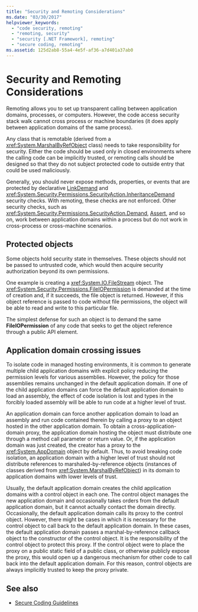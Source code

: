 ```yaml
---
title: "Security and Remoting Considerations"
ms.date: "03/30/2017"
helpviewer_keywords: 
  - "code security, remoting"
  - "remoting, security"
  - "security [.NET Framework], remoting"
  - "secure coding, remoting"
ms.assetid: 125d2ab8-55a4-4e5f-af36-a7d401a37ab0
---
```

# Security and Remoting Considerations
Remoting allows you to set up transparent calling between application domains, processes, or computers. However, the code access security stack walk cannot cross process or machine boundaries (it does apply between application domains of the same process).  
  
 Any class that is remotable (derived from a <xref:System.MarshalByRefObject> class) needs to take responsibility for security. Either the code should be used only in closed environments where the calling code can be implicitly trusted, or remoting calls should be designed so that they do not subject protected code to outside entry that could be used maliciously.  
  
 Generally, you should never expose methods, properties, or events that are protected by declarative [LinkDemand](link-demands.md) and <xref:System.Security.Permissions.SecurityAction.InheritanceDemand> security checks. With remoting, these checks are not enforced. Other security checks, such as <xref:System.Security.Permissions.SecurityAction.Demand>, [Assert](using-the-assert-method.md), and so on, work between application domains within a process but do not work in cross-process or cross-machine scenarios.  
  
## Protected objects  
 Some objects hold security state in themselves. These objects should not be passed to untrusted code, which would then acquire security authorization beyond its own permissions.  
  
 One example is creating a <xref:System.IO.FileStream> object. The <xref:System.Security.Permissions.FileIOPermission> is demanded at the time of creation and, if it succeeds, the file object is returned. However, if this object reference is passed to code without file permissions, the object will be able to read and write to this particular file.  
  
 The simplest defense for such an object is to demand the same **FileIOPermission** of any code that seeks to get the object reference through a public API element.  
  
## Application domain crossing issues  
 To isolate code in managed hosting environments, it is common to generate multiple child application domains with explicit policy reducing the permission levels for various assemblies. However, the policy for those assemblies remains unchanged in the default application domain. If one of the child application domains can force the default application domain to load an assembly, the effect of code isolation is lost and types in the forcibly loaded assembly will be able to run code at a higher level of trust.  
  
 An application domain can force another application domain to load an assembly and run code contained therein by calling a proxy to an object hosted in the other application domain. To obtain a cross-application-domain proxy, the application domain hosting the object must distribute one through a method call parameter or return value. Or, if the application domain was just created, the creator has a proxy to the <xref:System.AppDomain> object by default. Thus, to avoid breaking code isolation, an application domain with a higher level of trust should not distribute references to marshaled-by-reference objects (instances of classes derived from <xref:System.MarshalByRefObject>) in its domain to application domains with lower levels of trust.  
  
 Usually, the default application domain creates the child application domains with a control object in each one. The control object manages the new application domain and occasionally takes orders from the default application domain, but it cannot actually contact the domain directly. Occasionally, the default application domain calls its proxy to the control object. However, there might be cases in which it is necessary for the control object to call back to the default application domain. In these cases, the default application domain passes a marshal-by-reference callback object to the constructor of the control object. It is the responsibility of the control object to protect this proxy. If the control object were to place the proxy on a public static field of a public class, or otherwise publicly expose the proxy, this would open up a dangerous mechanism for other code to call back into the default application domain. For this reason, control objects are always implicitly trusted to keep the proxy private.  
  
## See also

- [Secure Coding Guidelines](../../standard/security/secure-coding-guidelines.md)
